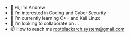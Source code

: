 - 👋 Hi, I’m Andrew
- 👀 I’m interested in Coding and Cyber Security
- 🌱 I’m currently learning C++ and Kali Linux
- 💞️ I’m looking to collaborate on ...
- 📫 How to reach me rootblackarch.system@gmail.com

<!---
I Work at KryptosLogic and Visa Security.
--->
